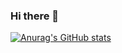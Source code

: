 ### Hi there 👋

[![Anurag's GitHub stats](https://github-readme-stats.vercel.app/api?username=Tianea2160)](https://github.com/anuraghazra/github-readme-stats)


<!--
**Tianea2160/Tianea2160** is a ✨ _special_ ✨ repository because its `README.md` (this file) appears on your GitHub profile.

Here are some ideas to get you started:

- 🔭 I’m currently working on ...
- 🌱 I’m currently learning ...
- 👯 I’m looking to collaborate on ...
- 🤔 I’m looking for help with ...
- 💬 Ask me about ...
- 📫 How to reach me: ...
- 😄 Pronouns: ...
- ⚡ Fun fact: ...
-->

